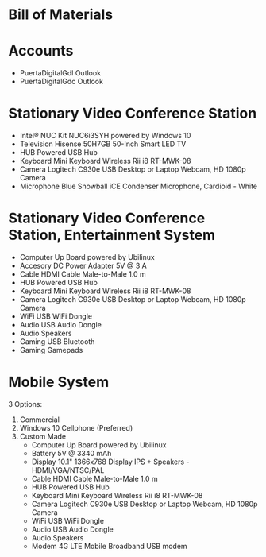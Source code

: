 # Bill of Materials

# Accounts

- PuertaDigitalGdl Outlook
- PuertaDigitalGdc Outlook

# Stationary Video Conference Station

- Intel® NUC Kit NUC6i3SYH powered by Windows 10
- Television Hisense 50H7GB 50-Inch Smart LED TV
- HUB Powered USB Hub
- Keyboard Mini Keyboard Wireless Rii i8 RT-MWK-08
- Camera Logitech C930e USB Desktop or Laptop Webcam, HD 1080p Camera
- Microphone Blue Snowball iCE Condenser Microphone, Cardioid - White

# Stationary Video Conference Station, Entertainment System

- Computer  Up Board powered by Ubilinux
- Accesory DC Power Adapter 5V @ 3 A
- Cable HDMI Cable Male-to-Male 1.0 m
- HUB Powered USB Hub
- Keyboard Mini Keyboard Wireless Rii i8 RT-MWK-08
- Camera Logitech C930e USB Desktop or Laptop Webcam, HD 1080p Camera
- WiFi USB WiFi Dongle
- Audio USB Audio Dongle
- Audio Speakers
- Gaming  USB Bluetooth
- Gaming Gamepads

# Mobile System

3 Options:

1. Commercial
2. Windows 10 Cellphone (Preferred)
3. Custom Made
   - Computer  Up Board powered by Ubilinux
   - Battery 5V @ 3340 mAh
   - Display 10.1" 1366x768 Display IPS + Speakers - HDMI/VGA/NTSC/PAL
   - Cable HDMI Cable Male-to-Male 1.0 m
   - HUB Powered USB Hub
   - Keyboard Mini Keyboard Wireless Rii i8 RT-MWK-08
   - Camera Logitech C930e USB Desktop or Laptop Webcam, HD 1080p Camera
   - WiFi USB WiFi Dongle
   - Audio USB Audio Dongle
   - Audio Speakers
   - Modem 4G LTE Mobile Broadband USB modem